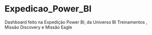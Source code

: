 # Expedicao_Power_BI
Dashboard feito na Expedição Power BI, da Universo BI Treinamentos , Missão Discovery e Missão Eagle 
